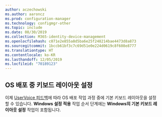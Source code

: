```yaml
---
author: aczechowski
ms.author: aaroncz
ms.prod: configuration-manager
ms.technology: configmgr-other
ms.topic: include
ms.date: 08/30/2019
ms.collection: M365-identity-device-management
ms.openlocfilehash: c071e2e855a8d5ba6e25f248214bae4473d8a873
ms.sourcegitcommit: 1bccb61bf3c7c69d51e0e224d0619c8f608e8777
ms.translationtype: HT
ms.contentlocale: ko-KR
ms.lasthandoff: 12/05/2019
ms.locfileid: "70189123"
---
```

## <a name="bkmk_osd"></a> OS 배포 중 키보드 레이아웃 설정

<!--5138936-->

이제 [UserVoice 피드백](https://configurationmanager.uservoice.com/forums/300492-ideas/suggestions/38355292-add-keyboard-layout-settings-in-the-apply-windows)에 따라 OS 배포 작업 과정 중에 기본 키보드 레이아웃을 설정할 수 있습니다. **Windows 설정 적용** 작업 순서 단계에는 **Windows의 기본 키보드 레이아웃 설정** 작업이 포함됩니다.
